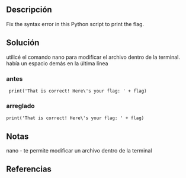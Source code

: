 ## Descripción
Fix the syntax error in this Python script to print the flag.
## Solución
utilicé el comando nano para modificar el archivo dentro de la terminal.
había un espacio demás en la última línea
### antes
```
 print('That is correct! Here\'s your flag: ' + flag)
```
### arreglado
```
print('That is correct! Here\'s your flag: ' + flag)
```
## Notas
nano - te permite modificar un archivo dentro de la terminal
## Referencias
